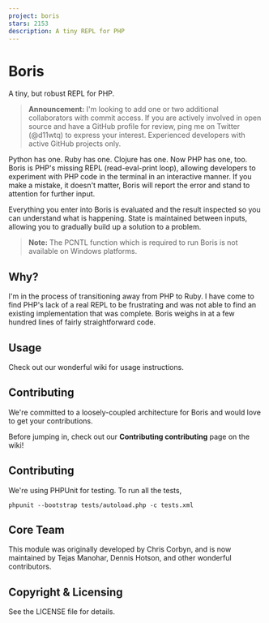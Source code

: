 ```yaml
---
project: boris
stars: 2153
description: A tiny REPL for PHP
---
```


Boris
=====

A tiny, but robust REPL for PHP.

> **Announcement:** I'm looking to add one or two additional collaborators with commit access. If you are actively involved in open source and have a GitHub profile for review, ping me on Twitter (@d11wtq) to express your interest. Experienced developers with active GitHub projects only.

Python has one. Ruby has one. Clojure has one. Now PHP has one, too. Boris is PHP's missing REPL (read-eval-print loop), allowing developers to experiment with PHP code in the terminal in an interactive manner. If you make a mistake, it doesn't matter, Boris will report the error and stand to attention for further input.

Everything you enter into Boris is evaluated and the result inspected so you can understand what is happening. State is maintained between inputs, allowing you to gradually build up a solution to a problem.

> **Note:** The PCNTL function which is required to run Boris is not available on Windows platforms.

Why?
----

I'm in the process of transitioning away from PHP to Ruby. I have come to find PHP's lack of a real REPL to be frustrating and was not able to find an existing implementation that was complete. Boris weighs in at a few hundred lines of fairly straightforward code.

Usage
-----

Check out our wonderful wiki for usage instructions.

Contributing
------------

We're committed to a loosely-coupled architecture for Boris and would love to get your contributions.

Before jumping in, check out our **Contributing contributing** page on the wiki!

Contributing
------------

We're using PHPUnit for testing. To run all the tests,

```
phpunit --bootstrap tests/autoload.php -c tests.xml
```

Core Team
---------

This module was originally developed by Chris Corbyn, and is now maintained by Tejas Manohar, Dennis Hotson, and other wonderful contributors.

Copyright & Licensing
---------------------

See the LICENSE file for details.
